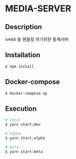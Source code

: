 # MEDIA-SERVER
## Description
ivekit 을 핸들링 하기위한 중계서버


## Installation

```bash
$ npm install
```

## Docker-compose

```bash
$ docker-compose up
```

## Execution

```bash
# local
$ yarn start:dev

# alpha
$ yarn start:alpha

# beta
$ yarn start:beta
```
